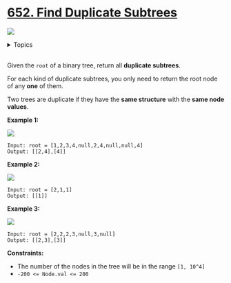 # [652. Find Duplicate Subtrees](https://leetcode.cn/problems/find-duplicate-subtrees/)

![](https://img.shields.io/badge/Difficulty-Medium-F8AF40.svg)

<details>
<summary>Topics</summary>

* [`Hash Table`](https://leetcode.com/tag/hash-table/)
* [`Binary Tree`](https://leetcode.com/tag/binary-tree/)
* [`Tree`](https://leetcode.com/tag/tree/)
* [`Depth-first Search`](https://leetcode.com/tag/depth-first-search/)

</details>
<br />

Given the `root` of a binary tree, return all **duplicate subtrees**.

For each kind of duplicate subtrees, you only need to return the root node of any **one** of them.

Two trees are duplicate if they have the **same structure** with the **same node values**.

**Example 1:**

![](https://assets.leetcode.com/uploads/2020/08/16/e1.jpg)

    Input: root = [1,2,3,4,null,2,4,null,null,4]
    Output: [[2,4],[4]]

**Example 2:**

![](https://assets.leetcode.com/uploads/2020/08/16/e2.jpg)

    Input: root = [2,1,1]
    Output: [[1]]

**Example 3:**

![](https://assets.leetcode.com/uploads/2020/08/16/e33.jpg)

    Input: root = [2,2,2,3,null,3,null]
    Output: [[2,3],[3]]

**Constraints:**

 + The number of the nodes in the tree will be in the range `[1, 10^4]`
 + `-200 <= Node.val <= 200`
